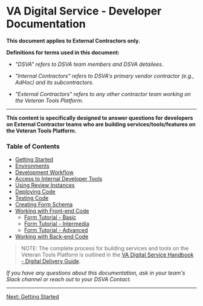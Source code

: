 # VA Digital Service - Developer Documentation

**This document applies to External Contractors only.**

**Definitions for terms used in this document:**

* *"DSVA" refers to DSVA team members and DSVA detailees.*

* *"Internal Contractors" refers to DSVA's primary vendor contractor (e.g., AdHoc) and its subcontractors.*

* *"External Contractors" refers to any other contractor team working on the Veteran Tools Platform.*

<hr>

**This content is specifically designed to answer questions for developers on External Contractor teams who are building services/tools/features on the Veteran Tools Platform.** 

### Table of Contents

* [Getting Started](getting-started.md)
* [Environments](environments.md)
* [Development Workflow](developer-workflow.md)
* [Access to Internal Developer Tools](internal-tools.md)
* [Using Review Instances](review-instances.md)
* [Deploying Code](deployment.md)
* [Testing Code](testing.md)
* [Creating Form Schema](creating-form-schema.md)
* [Working with Front-end Code](vets-website/README.md)
  * [Form Tutorial - Basic](vets-website/forms/form-tutorial-basic.md)
  * [Form Tutorial - Intermedia](vets-website/forms/form-tutorial-intermediate.md)
  * [Form Tutorial - Advanced](vets-website/forms/form-tutorial-advanced.md)
* [Working with Back-end Code](vets-api/README.md)


> NOTE: The complete process for building services and tools on the Veteran Tools Platform is outlined in the [VA Digital Service Handbook - Digital Delivery Guide](https://department-of-veterans-affairs.github.io/va-digital-service-handbook/delivery/index.html)</a>.


*If you have any questions about this documentation, ask in your team's Slack channel or reach out to your DSVA Contact.*

<hr>

[Next: Getting Started](getting-started.md)


